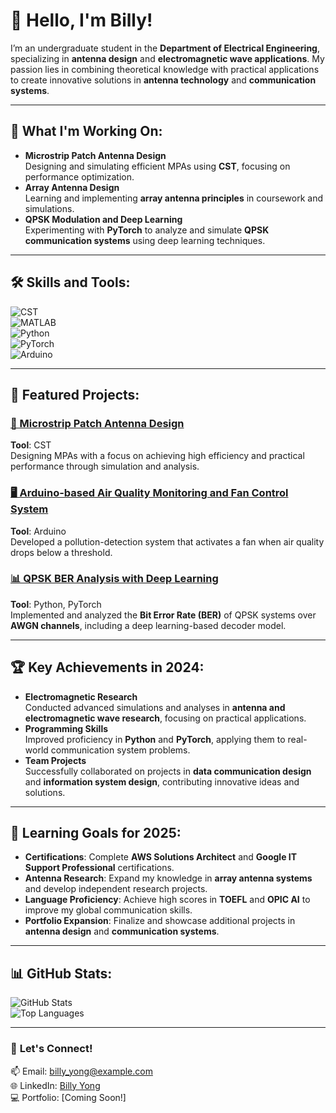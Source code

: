 # 👋 Hello, I'm Billy!  
I’m an undergraduate student in the **Department of Electrical Engineering**, specializing in **antenna design** and **electromagnetic wave applications**. My passion lies in combining theoretical knowledge with practical applications to create innovative solutions in **antenna technology** and **communication systems**.

---

## 🔭 **What I'm Working On:**
- **Microstrip Patch Antenna Design**  
  Designing and simulating efficient MPAs using **CST**, focusing on performance optimization.
- **Array Antenna Design**  
  Learning and implementing **array antenna principles** in coursework and simulations.
- **QPSK Modulation and Deep Learning**  
  Experimenting with **PyTorch** to analyze and simulate **QPSK communication systems** using deep learning techniques.

---

## 🛠 **Skills and Tools:**
![CST](https://img.shields.io/badge/-CST-darkblue?style=flat-square)  
![MATLAB](https://img.shields.io/badge/-MATLAB-0076A8?logo=mathworks&logoColor=white&style=flat-square)  
![Python](https://img.shields.io/badge/-Python-3776AB?logo=python&logoColor=white&style=flat-square)  
![PyTorch](https://img.shields.io/badge/-PyTorch-EE4C2C?logo=pytorch&logoColor=white&style=flat-square)  
![Arduino](https://img.shields.io/badge/-Arduino-00979D?logo=arduino&logoColor=white&style=flat-square)  

---


## 📂 **Featured Projects:**

### [📡 Microstrip Patch Antenna Design](https://github.com/MPA)  
**Tool**: CST  
Designing MPAs with a focus on achieving high efficiency and practical performance through simulation and analysis.

### [🖥 Arduino-based Air Quality Monitoring and Fan Control System](https://github.com/your-arduino-project)  
**Tool**: Arduino  
Developed a pollution-detection system that activates a fan when air quality drops below a threshold.

### [📊 QPSK BER Analysis with Deep Learning](https://github.com/qpsk-project)  
**Tool**: Python, PyTorch  
Implemented and analyzed the **Bit Error Rate (BER)** of QPSK systems over **AWGN channels**, including a deep learning-based decoder model.

---

## 🏆 **Key Achievements in 2024:**
- **Electromagnetic Research**  
  Conducted advanced simulations and analyses in **antenna and electromagnetic wave research**, focusing on practical applications.  
- **Programming Skills**  
  Improved proficiency in **Python** and **PyTorch**, applying them to real-world communication system problems.  
- **Team Projects**  
  Successfully collaborated on projects in **data communication design** and **information system design**, contributing innovative ideas and solutions.  

---

## 🌱 **Learning Goals for 2025:**
- **Certifications**: Complete **AWS Solutions Architect** and **Google IT Support Professional** certifications.  
- **Antenna Research**: Expand my knowledge in **array antenna systems** and develop independent research projects.  
- **Language Proficiency**: Achieve high scores in **TOEFL** and **OPIC AI** to improve my global communication skills.  
- **Portfolio Expansion**: Finalize and showcase additional projects in **antenna design** and **communication systems**.

---

## 📊 **GitHub Stats:**
![GitHub Stats](https://github-readme-stats.vercel.app/api?username=billy-yong&show_icons=true&theme=radical)  
![Top Languages](https://github-readme-stats.vercel.app/api/top-langs/?username=billy-yong&layout=compact&theme=radical)

---

### 🎯 **Let's Connect!**  
📫 Email: billy_yong@example.com  
🌐 LinkedIn: [Billy Yong](https://linkedin.com/in/billy-yong)  
💻 Portfolio: [Coming Soon!]
